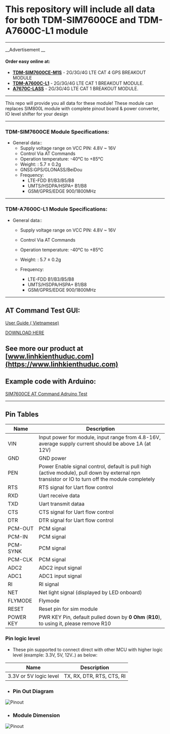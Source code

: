 # This repository will include all data for both TDM-SIM7600CE and TDM-A7600C-L1 module
---
__Advertisement  __
#### Order easy online at:
- __[TDM-SIM7600CE-M1S](https://linhkienthuduc.com/module-4g-3g-2g-gps-simcom-sim7600ce-m1s-lte-cat-4-ra-chan)__ - 2G/3G/4G LTE CAT 4 GPS BREAKOUT MODULE
- __[TDM-A7600C-L1](https://linhkienthuduc.com/module-4g-3g-2g-simcom-a7600c-l1-lte-cat-1-ra-chan)__ - 2G/3G/4G LTE CAT 1 BREAKOUT MODULE.
- __[A7670C-LASS](https://linhkienthuduc.com/module-4g-simcom-a7670c-lass-da-ra-chan-thay-the-module-sim800l)__ - 2G/3G/4G LTE CAT 1 BREAKOUT MODULE.
----
This repo will provide you all data for these module!
These module can replaces SIM800L module with complete pinout board & power converter, IO level shifter for your design

---

### TDM-SIM7600CE Module Specifications:

+ General data::
  - Supply voltage range on VCC PIN: 4.8V ~ 16V
  - Control Via AT Commands
  - Operation temperature: -40℃ to +85℃
  - Weight: : 5.7 ± 0.2g
  - GNSS:GPS/GLONASS/BeiDou
  - Frequency:
    * LTE-FDD B1/B3/B5/B8
    * UMTS/HSDPA/HSPA+ B1/B8
    * GSM/GPRS/EDGE 900/1800MHz
---
### TDM-A7600C-L1 Module Specifications:

+ General data::
  - Supply voltage range on VCC PIN: 4.8V ~ 16V
  - Control Via AT Commands
  - Operation temperature: -40℃ to +85℃
  - Weight: : 5.7 ± 0.2g

  - Frequency:
    * LTE-FDD B1/B3/B5/B8
    * UMTS/HSDPA/HSPA+ B1/B8
    * GSM/GPRS/EDGE 900/1800MHz

---
## AT Command Test GUI:

[User Guide ( Vietnamese)](https://linhkienthuduc.com/at-command-test-cho-cac-dong-module-sim)

[DOWNLOAD HERE](https://github.com/TDLOGY/ATCommand_Test)

See more our product at  [www.linhkienthuduc.com](https://www.linhkienthuduc.com)
---
## Example code with Arduino:

[SIM7600CE AT Command Adruino Test](https://github.com/TDLOGY/esp32_sim7600x_arduino_test)


---

## Pin Tables
| Name| Description |
| ------ | ----------- |
| VIN | Input power for module, input range from 4.8-16V, average supply current should be above 1A (at 12V)|
| GND| GND power |
| PEN| Power Enable signal control, default is pull high (active module), pull down by external npn transistor or IO to turn off the module completely |
| RTS| RTS signal for Uart flow control|
| RXD| Uart receive data|
| TXD| Uart transmit dataa|
| CTS| CTS signal for Uart flow control|
| DTR| DTR signal for Uart flow control|
| PCM-OUT| PCM signal |
| PCM-IN | PCM signal |
| PCM-SYNK|PCM signal|
| PCM-CLK| PCM signal|
| ADC2| ADC2 input signal|
| ADC1| ADC1 input signal|
| RI| RI signal |
| NET| Net light signal (displayed by LED onboard) |
| FLYMODE| Flymode|
| RESET| Reset pin for sim module|
| POWER KEY| PWR KEY Pin, default pulled down by **0 Ohm** (**R10**), to using it, please remove R10|
### Pin logic level
- These pin supported to connect direct with other MCU with higher logic level (example: 3.3V, 5V, 12V..) as below:

| Name| Description |
| ------ | ----------- |
| 3.3V or 5V logic level | TX, RX, DTR, RTS, CTS, RI|
- ### Pin  Out Diagram

![Pinout](https://github.com/TDLOGY/TDM-SIM7600CE/blob/main/TDM-SIM7600CE-pinout.PNG)

- ### Module Dimension

![Pinout](https://github.com/TDLOGY/TDM-SIM7600CE/blob/main/TDM-SIM7600CE-M1S%20Dimension.PNG)




